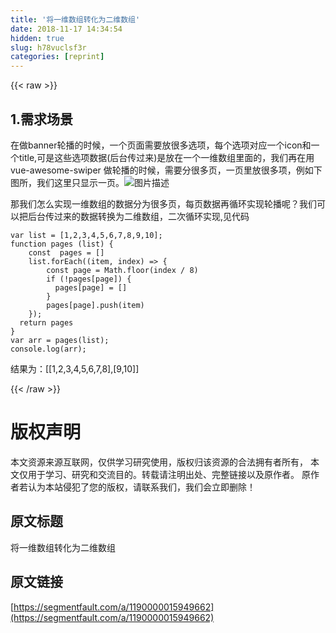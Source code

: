 ```yaml
---
title: '将一维数组转化为二维数组' 
date: 2018-11-17 14:34:54
hidden: true
slug: h78vuclsf3r
categories: [reprint]
---
```


{{< raw >}}
<h2 id="articleHeader0">1.&#x9700;&#x6C42;&#x573A;&#x666F;</h2><p>&#x5728;&#x505A;banner&#x8F6E;&#x64AD;&#x7684;&#x65F6;&#x5019;&#xFF0C;&#x4E00;&#x4E2A;&#x9875;&#x9762;&#x9700;&#x8981;&#x653E;&#x5F88;&#x591A;&#x9009;&#x9879;&#xFF0C;&#x6BCF;&#x4E2A;&#x9009;&#x9879;&#x5BF9;&#x5E94;&#x4E00;&#x4E2A;icon&#x548C;&#x4E00;&#x4E2A;title,&#x53EF;&#x662F;&#x8FD9;&#x4E9B;&#x9009;&#x9879;&#x6570;&#x636E;(&#x540E;&#x53F0;&#x4F20;&#x8FC7;&#x6765;)&#x662F;&#x653E;&#x5728;&#x4E00;&#x4E2A;&#x4E00;&#x7EF4;&#x6570;&#x7EC4;&#x91CC;&#x9762;&#x7684;&#xFF0C;&#x6211;&#x4EEC;&#x518D;&#x5728;&#x7528;vue-awesome-swiper &#x505A;&#x8F6E;&#x64AD;&#x7684;&#x65F6;&#x5019;&#xFF0C;&#x9700;&#x8981;&#x5206;&#x5F88;&#x591A;&#x9875;&#xFF0C;&#x4E00;&#x9875;&#x91CC;&#x653E;&#x5F88;&#x591A;&#x9879;&#xFF0C;&#x4F8B;&#x5982;&#x4E0B;&#x56FE;&#x6240;&#xFF0C;&#x6211;&#x4EEC;&#x8FD9;&#x91CC;&#x53EA;&#x663E;&#x793A;&#x4E00;&#x9875;&#x3002;<span class="img-wrap"><img data-src="/img/bVbe499?w=370&amp;h=197" src="https://static.alili.tech/img/bVbe499?w=370&amp;h=197" alt="&#x56FE;&#x7247;&#x63CF;&#x8FF0;" title="&#x56FE;&#x7247;&#x63CF;&#x8FF0;" style="cursor:pointer;display:inline"></span></p><p>&#x90A3;&#x6211;&#x4EEC;&#x600E;&#x4E48;&#x5B9E;&#x73B0;&#x4E00;&#x7EF4;&#x6570;&#x7EC4;&#x7684;&#x6570;&#x636E;&#x5206;&#x4E3A;&#x5F88;&#x591A;&#x9875;&#xFF0C;&#x6BCF;&#x9875;&#x6570;&#x636E;&#x518D;&#x5FAA;&#x73AF;&#x5B9E;&#x73B0;&#x8F6E;&#x64AD;&#x5462;&#xFF1F;&#x6211;&#x4EEC;&#x53EF;&#x4EE5;&#x628A;&#x540E;&#x53F0;&#x4F20;&#x8FC7;&#x6765;&#x7684;&#x6570;&#x636E;&#x8F6C;&#x6362;&#x4E3A;&#x4E8C;&#x7EF4;&#x6570;&#x7EC4;&#xFF0C;&#x4E8C;&#x6B21;&#x5FAA;&#x73AF;&#x5B9E;&#x73B0;,&#x89C1;&#x4EE3;&#x7801;</p><div class="widget-codetool" style="display:none"><div class="widget-codetool--inner"><span class="selectCode code-tool" data-toggle="tooltip" data-placement="top" title="" data-original-title="&#x5168;&#x9009;"></span> <span type="button" class="copyCode code-tool" data-toggle="tooltip" data-placement="top" data-clipboard-text="var list = [1,2,3,4,5,6,7,8,9,10];
function pages (list) {
    const  pages = []
    list.forEach((item, index) =&gt; {
        const page = Math.floor(index / 8)
        if (!pages[page]) {
          pages[page] = []
        }
        pages[page].push(item)
    });
  return pages
}
var arr = pages(list);
console.log(arr);" title="" data-original-title="&#x590D;&#x5236;"></span> <span type="button" class="saveToNote code-tool" data-toggle="tooltip" data-placement="top" title="" data-original-title="&#x653E;&#x8FDB;&#x7B14;&#x8BB0;"></span></div></div><pre class="hljs lsl"><code>var <span class="hljs-type">list</span> = [<span class="hljs-number">1</span>,<span class="hljs-number">2</span>,<span class="hljs-number">3</span>,<span class="hljs-number">4</span>,<span class="hljs-number">5</span>,<span class="hljs-number">6</span>,<span class="hljs-number">7</span>,<span class="hljs-number">8</span>,<span class="hljs-number">9</span>,<span class="hljs-number">10</span>];
function pages (<span class="hljs-type">list</span>) {
    const  pages = []
    <span class="hljs-type">list</span>.forEach((item, index) =&gt; {
        const page = Math.floor(index / <span class="hljs-number">8</span>)
        if (!pages[page]) {
          pages[page] = []
        }
        pages[page].push(item)
    });
  return pages
}
var arr = pages(<span class="hljs-type">list</span>);
console.log(arr);</code></pre><p>&#x7ED3;&#x679C;&#x4E3A;&#xFF1A;[[1,2,3,4,5,6,7,8],[9,10]]</p>
{{< /raw >}}

# 版权声明
本文资源来源互联网，仅供学习研究使用，版权归该资源的合法拥有者所有，
本文仅用于学习、研究和交流目的。转载请注明出处、完整链接以及原作者。
原作者若认为本站侵犯了您的版权，请联系我们，我们会立即删除！

## 原文标题
将一维数组转化为二维数组

## 原文链接
[https://segmentfault.com/a/1190000015949662](https://segmentfault.com/a/1190000015949662)

